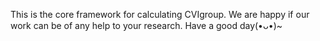 This is the core framework for calculating CVIgroup.
We are happy if our work can be of any help to your research.
Have a good day(•ᴗ•)~
